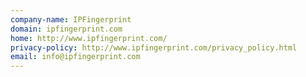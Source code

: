 ```yaml
---
company-name: IPFingerprint
domain: ipfingerprint.com
home: http://www.ipfingerprint.com/
privacy-policy: http://www.ipfingerprint.com/privacy_policy.html
email: info@ipfingerprint.com
---
```




